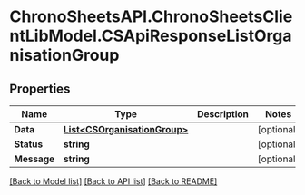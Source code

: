 # ChronoSheetsAPI.ChronoSheetsClientLibModel.CSApiResponseListOrganisationGroup
## Properties

Name | Type | Description | Notes
------------ | ------------- | ------------- | -------------
**Data** | [**List&lt;CSOrganisationGroup&gt;**](CSOrganisationGroup.md) |  | [optional] 
**Status** | **string** |  | [optional] 
**Message** | **string** |  | [optional] 

[[Back to Model list]](../README.md#documentation-for-models) [[Back to API list]](../README.md#documentation-for-api-endpoints) [[Back to README]](../README.md)

